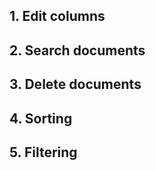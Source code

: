 ## 1. Edit columns

## 2. Search documents

## 3. Delete documents

## 4. Sorting

## 5. Filtering

